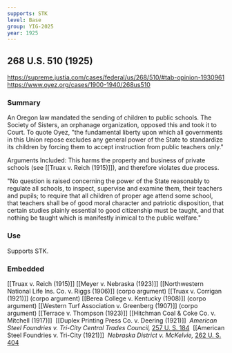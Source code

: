 ```yaml
---
supports: STK
level: Base
group: YIG-2025
year: 1925
---
```

## 268 U.S. 510 (1925)

https://supreme.justia.com/cases/federal/us/268/510/#tab-opinion-1930961
https://www.oyez.org/cases/1900-1940/268us510

### Summary

An Oregon law mandated the sending of children to public schools. The Society of Sisters, an orphanage organization, opposed this and took it to Court. To quote Oyez, "the fundamental liberty upon which all governments in this Union repose excludes any general power of the State to standardize its children by forcing them to accept instruction from public teachers only."

Arguments Included:
This harms the property and business of private schools (see [[Truax v. Reich (1915)]]), and therefore violates due process.

"No question is raised concerning the power of the State reasonably to regulate all schools, to inspect, supervise and examine them, their teachers and pupils; to require that all children of proper age attend some school, that teachers shall be of good moral character and patriotic disposition, that certain studies plainly essential to good citizenship must be taught, and that nothing be taught which is manifestly inimical to the public welfare."

### Use

Supports STK. 

### Embedded

[[Truax v. Reich (1915)]]
[[Meyer v. Nebraska (1923)]]
[[Northwestern National Life Ins. Co. v. Riggs (1906)]] (corpo argument)
[[Truax v. Corrigan (1921)]] (corpo argument)
[[Berea College v. Kentucky (1908)]] (corpo argument)
[[Western Turf Association v. Greenberg (1907)]] (corpo argument)
[[Terrace v. Thompson (1923)]]
[[Hitchman Coal & Coke Co. v. Mitchell (1917)]]
 [[Duplex Printing Press Co. v. Deering (1921)]]
 _American Steel Foundries v. Tri-City Central Trades Council,_ [257 U. S. 184](https://supreme.justia.com/cases/federal/us/257/184/)
 [[American Steel Foundries v. Tri-City (1921)]]
 _Nebraska District v. McKelvie,_ [262 U. S. 404](https://supreme.justia.com/cases/federal/us/262/404/)
 